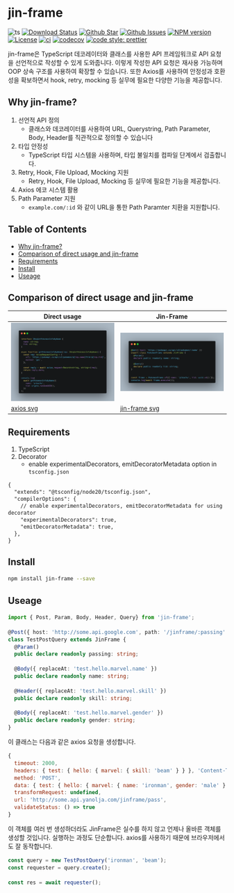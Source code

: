 # jin-frame

![ts](https://flat.badgen.net/badge/Built%20With/TypeScript/blue)
[![Download Status](https://img.shields.io/npm/dw/jin-frame.svg?style=flat-square)](https://npmcharts.com/compare/jin-frame?minimal=true)
[![Github Star](https://img.shields.io/github/stars/imjuni/jin-frame.svg?style=flat-square)](https://github.com/imjuni/jin-frame)
[![Github Issues](https://img.shields.io/github/issues-raw/imjuni/jin-frame.svg?style=flat-square)](https://github.com/imjuni/jin-frame/issues)
[![NPM version](https://img.shields.io/npm/v/jin-frame.svg?style=flat-square)](https://www.npmjs.com/package/jin-frame)
[![License](https://img.shields.io/npm/l/jin-frame.svg?style=flat-square)](https://github.com/imjuni/jin-frame/blob/master/LICENSE)
[![ci](https://github.com/imjuni/jin-frame/actions/workflows/ci.yml/badge.svg?style=flat-square)](https://github.com/imjuni/jin-frame/actions/workflows/ci.yml)
[![codecov](https://codecov.io/gh/imjuni/jin-frame/branch/master/graph/badge.svg?style=flat-square&token=R7R2PdJcS9)](https://codecov.io/gh/imjuni/jin-frame)
[![code style: prettier](https://img.shields.io/badge/code_style-prettier-ff69b4.svg?style=flat-square)](https://github.com/prettier/prettier)

jin-frame은 TypeScript 데코레이터와 클래스를 사용한 API 프레임워크로 API 요청을 선언적으로 작성할 수 있게 도와줍니다. 이렇게 작성한 API 요청은 재사용 가능하며 OOP 상속 구조를 사용하여 확장할 수 있습니다. 또한 Axios를 사용하여 안정성과 호환성을 확보하면서 hook, retry, mocking 등 실무에 필요한 다양한 기능을 제공합니다.

## Why jin-frame?

1. 선언적 API 정의
   - 클래스와 데코레이터를 사용하여 URL, Querystring, Path Parameter, Body, Header를 직관적으로 정의할 수 있습니다
1. 타입 안정성
   - TypeScript 타입 시스템을 사용하며, 타입 불일치를 컴파일 단계에서 검출합니다.
1. Retry, Hook, File Upload, Mocking 지원
   - Retry, Hook, File Upload, Mocking 등 실무에 필요한 기능을 제공합니다.
1. Axios 에코 시스템 활용
1. Path Parameter 지원
   - `example.com/:id` 와 같이 URL을 통한 Path Paramter 치환을 지원합니다.

## Table of Contents <!-- omit in toc -->

- [Why jin-frame?](#why-jin-frame)
- [Comparison of direct usage and jin-frame](#comparison-of-direct-usage-and-jin-frame)
- [Requirements](#requirements)
- [Install](#install)
- [Useage](#useage)

## Comparison of direct usage and jin-frame

| Direct usage                        | Jin-Frame                                  |
| ----------------------------------- | ------------------------------------------ |
| ![axios](assets/axios-usage.png)    | ![jin-frame](assets/jinframe-usage.png)    |
| [axios svg](assets/axios-usage.svg) | [jin-frame svg](assets/jinframe-usage.svg) |

## Requirements

1. TypeScript
1. Decorator
   - enable experimentalDecorators, emitDecoratorMetadata option in `tsconfig.json`

```jsonc
{
  "extends": "@tsconfig/node20/tsconfig.json",
  "compilerOptions": {
    // enable experimentalDecorators, emitDecoratorMetadata for using decorator
    "experimentalDecorators": true,
    "emitDecoratorMetadata": true,
  },
}
```

## Install

```sh
npm install jin-frame --save
```

## Useage

```ts
import { Post, Param, Body, Header, Query} from 'jin-frame';

@Post({ host: 'http://some.api.google.com', path: '/jinframe/:passing' })
class TestPostQuery extends JinFrame {
  @Param()
  public declare readonly passing: string;

  @Body({ replaceAt: 'test.hello.marvel.name' })
  public declare readonly name: string;

  @Header({ replaceAt: 'test.hello.marvel.skill' })
  public declare readonly skill: string;

  @Body({ replaceAt: 'test.hello.marvel.gender' })
  public declare readonly gender: string;
}
```

이 클래스는 다음과 같은 axios 요청을 생성합니다.

```js
{
  timeout: 2000,
  headers: { test: { hello: { marvel: { skill: 'beam' } } }, 'Content-Type': 'application/json' },
  method: 'POST',
  data: { test: { hello: { marvel: { name: 'ironman', gender: 'male' } } } },
  transformRequest: undefined,
  url: 'http://some.api.yanolja.com/jinframe/pass',
  validateStatus: () => true
}
```

이 객체를 여러 번 생성하더라도 JinFrame은 실수를 하지 않고 언제나 올바른 객체를 생성할 것입니다. 실행하는 과정도 단순합니다. axios를 사용하기 때문에 브라우저에서도 잘 동작합니다.

```ts
const query = new TestPostQuery('ironman', 'beam');
const requester = query.create();

const res = await requester();
```
